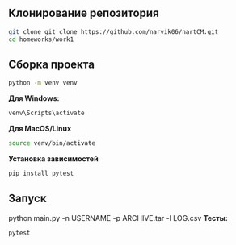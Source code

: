 
## Клонирование репозитория
```bash
git clone git clone https://github.com/narvik06/nartCM.git
cd homeworks/work1
```

## Сборка проекта
```bash
python -m venv venv
```

**Для Windows:**
```bash
venv\Scripts\activate
```
**Для MacOS/Linux**
```bash
source venv/bin/activate
```


**Установка зависимостей**
```bash
pip install pytest
```

## Запуск
python main.py -n USERNAME -p ARCHIVE.tar -l LOG.csv
**Тесты:**
```bash
pytest
```
